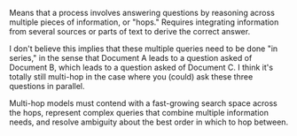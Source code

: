Means that a process involves answering questions by reasoning across multiple pieces of information, or "hops." Requires integrating information from several sources or parts of text to derive the correct answer.

I don't believe this implies that these multiple queries need to be done "in series," in the sense that Document A leads to a question asked of Document B, which leads to a question asked of Document C. I think it's totally still multi-hop in the case where you (could) ask these three questions in parallel.

Multi-hop models must contend with a fast-growing search space across the hops, represent complex queries that combine multiple information needs, and resolve ambiguity about the best order in which to hop between.
